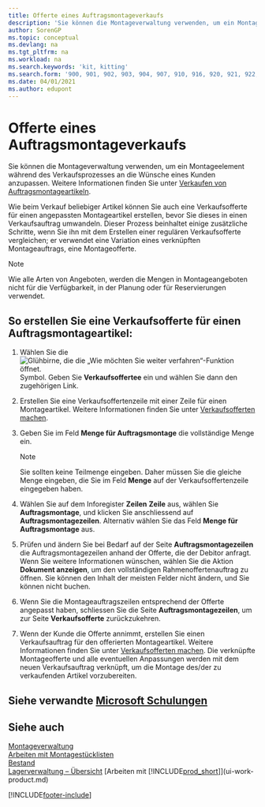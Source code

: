 ```yaml
---
title: Offerte eines Auftragsmontageverkaufs
description: 'Sie können die Montageverwaltung verwenden, um ein Montageelement während des Verkaufsprozesses an die Wünsche eines Kunden anzupassen.'
author: SorenGP
ms.topic: conceptual
ms.devlang: na
ms.tgt_pltfrm: na
ms.workload: na
ms.search.keywords: 'kit, kitting'
ms.search.form: '900, 901, 902, 903, 904, 907, 910, 916, 920, 921, 922, 923, 940, 941, 942, 930, 931, 932, 914, 915, 905'
ms.date: 04/01/2021
ms.author: edupont
---
```

# <a name="quote-an-assemble-to-order-sale"></a><a name="quote-an-assemble-to-order-sale"></a>Offerte eines Auftragsmontageverkaufs

Sie können die Montageverwaltung verwenden, um ein Montageelement während des Verkaufsprozesses an die Wünsche eines Kunden anzupassen. Weitere Informationen finden Sie unter [Verkaufen von Auftragsmontageartikeln](assembly-how-to-sell-items-assembled-to-order.md).  

Wie beim Verkauf beliebiger Artikel können Sie auch eine Verkaufsofferte für einen angepassten Montageartikel erstellen, bevor Sie dieses in einen Verkaufsauftrag umwandeln. Dieser Prozess beinhaltet einige zusätzliche Schritte, wenn Sie ihn mit dem Erstellen einer regulären Verkaufsofferte vergleichen; er verwendet eine Variation eines verknüpften Montageauftrags, eine Montageofferte.

> [!NOTE]  
>  Wie alle Arten von Angeboten, werden die Mengen in Montageangeboten nicht für die Verfügbarkeit, in der Planung oder für Reservierungen verwendet.  

## <a name="to-create-a-sales-quote-for-an-assemble-to-order-item"></a><a name="to-create-a-sales-quote-for-an-assemble-to-order-item"></a>So erstellen Sie eine Verkaufsofferte für einen Auftragsmontageartikel:

1.  Wählen Sie die ![Glühbirne, die die „Wie möchten Sie weiter verfahren“-Funktion öffnet.](media/ui-search/search_small.png "Wie möchten Sie weiter verfahren?") Symbol. Geben Sie **Verkaufsoffertee** ein und wählen Sie dann den zugehörigen Link.  
2.  Erstellen Sie eine Verkaufsoffertenzeile mit einer Zeile für einen Montageartikel. Weitere Informationen finden Sie unter [Verkaufsofferten machen](sales-how-make-offers.md).  
3.  Geben Sie im Feld **Menge für Auftragsmontage** die vollständige Menge ein.

    > [!NOTE]  
    >  Sie sollten keine Teilmenge eingeben. Daher müssen Sie die gleiche Menge eingeben, die Sie im Feld **Menge** auf der Verkaufsoffertenzeile eingegeben haben.  

4.  Wählen Sie auf dem Inforegister **Zeilen** **Zeile** aus, wählen Sie **Auftragsmontage**, und klicken Sie anschliessend auf **Auftragsmontagezeilen**. Alternativ wählen Sie das Feld **Menge für Auftragsmontage** aus.  
5.  Prüfen und ändern Sie bei Bedarf auf der Seite **Auftragsmontagezeilen** die Auftragsmontagezeilen anhand der Offerte, die der Debitor anfragt. Wenn Sie weitere Informationen wünschen, wählen Sie die Aktion **Dokument anzeigen**, um den vollständigen Rahmenoffertenauftrag zu öffnen. Sie können den Inhalt der meisten Felder nicht ändern, und Sie können nicht buchen.  
6.  Wenn Sie die Montageauftragszeilen entsprechend der Offerte angepasst haben, schliessen Sie die Seite **Auftragsmontagezeilen**, um zur Seite **Verkaufsofferte** zurückzukehren.  
7.  Wenn der Kunde die Offerte annimmt, erstellen Sie einen Verkaufsauftrag für den offerierten Montageartikel. Weitere Informationen finden Sie unter [Verkaufsofferten machen](sales-how-make-offers.md). Die verknüpfte Montageofferte und alle eventuellen Anpassungen werden mit dem neuen Verkaufsauftrag verknüpft, um die Montage des/der zu verkaufenden Artikel vorzubereiten.  

## <a name="see-related-microsoft-training"></a><a name="see-related-microsoft-training"></a>Siehe verwandte [Microsoft Schulungen](/training/modules/assemble-to-order-dynamics-365-business-central/)

## <a name="see-also"></a><a name="see-also"></a>Siehe auch

[Montageverwaltung](assembly-assemble-items.md)  
[Arbeiten mit Montagestücklisten](assembly-how-work-assembly-boms.md)  
[Bestand](inventory-manage-inventory.md)  
[Lagerverwaltung – Übersicht](design-details-warehouse-management.md)
[Arbeiten mit [!INCLUDE[prod_short](includes/prod_short.md)]](ui-work-product.md)


[!INCLUDE[footer-include](includes/footer-banner.md)]

